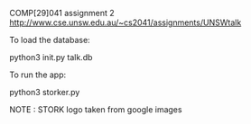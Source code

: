 COMP[29]041 assignment 2
http://www.cse.unsw.edu.au/~cs2041/assignments/UNSWtalk


To load the database:

python3 init.py <DATASET> talk.db




To run the app:


python3 storker.py



NOTE : STORK logo taken from google images